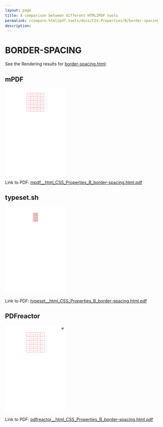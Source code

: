```yaml
---
layout: page
title: A comparison between different HTML2PDF tools
permalink: /compare.html2pdf.tools/docs/CSS-Properties/B/border-spacing/
description: 
---
```


# BORDER-SPACING

See the Rendering results for [border-spacing.html](/html/CSS%20Properties/B/border-spacing.html):

## mPDF
![](mpdf__html_CSS_Properties_B_border-spacing.html.png) 

Link to PDF: [mpdf__html_CSS_Properties_B_border-spacing.html.pdf](mpdf__html_CSS_Properties_B_border-spacing.html.pdf)

## typeset.sh
![](typeset__html_CSS_Properties_B_border-spacing.html.png) 

Link to PDF: [typeset__html_CSS_Properties_B_border-spacing.html.pdf](typeset__html_CSS_Properties_B_border-spacing.html.pdf)

## PDFreactor
![](pdfreactor__html_CSS_Properties_B_border-spacing.html.png) 

Link to PDF: [pdfreactor__html_CSS_Properties_B_border-spacing.html.pdf](pdfreactor__html_CSS_Properties_B_border-spacing.html.pdf)
